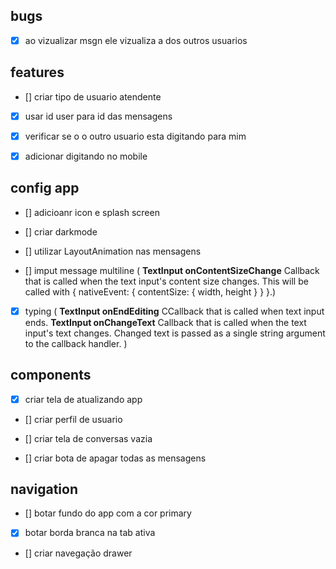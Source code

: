 ## bugs

- [x] ao vizualizar msgn ele vizualiza a dos outros usuarios

## features

- [] criar tipo de usuario atendente

- [x] usar id user para id das mensagens

- [x] verificar se o o outro usuario esta digitando para mim

- [x] adicionar digitando no mobile

## config app

- [] adicioanr icon e splash screen

- [] criar darkmode

- [] utilizar LayoutAnimation nas mensagens

- [] imput message multiline ( **TextInput onContentSizeChange** Callback that is called when the text input's content size changes. This will be called with { nativeEvent: { contentSize: { width, height } } }.)

- [x] typing ( **TextInput onEndEditing** CCallback that is called when text input ends.
      **TextInput onChangeText** Callback that is called when the text input's text changes. Changed text is passed as a single string argument to the callback handler.
      )

## components

- [x] criar tela de atualizando app

- [] criar perfil de usuario

- [] criar tela de conversas vazia

- [] criar bota de apagar todas as mensagens

## navigation

- [] botar fundo do app com a cor primary

- [x] botar borda branca na tab ativa

- [] criar navegação drawer
